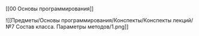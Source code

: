 [[00 Основы программирования]]

![[Предметы/Основы программирования/Конспекты/Конспекты лекций/№7 Состав класса. Параметры методов/1.png]]